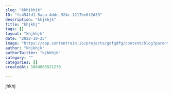 ```yaml
---
slug: "kkhjkhjk"
ID: "fc454fd1-5aca-4ddc-924c-1217be6f2d39"
description: "khjkhjk"
title: "khjkhj"
tags: []
layout: "khjkhjk"
date: "2022-10-25"
image: "https://app.contentrain.io/projects/gdfgdfg/content/blog?parentEl=true&lang="
author: "khjkhjk"
authorTwitter: "kjhkhjk"
category: ""
categories: []
createdAt: 1664805521270

---
```

jhkhj